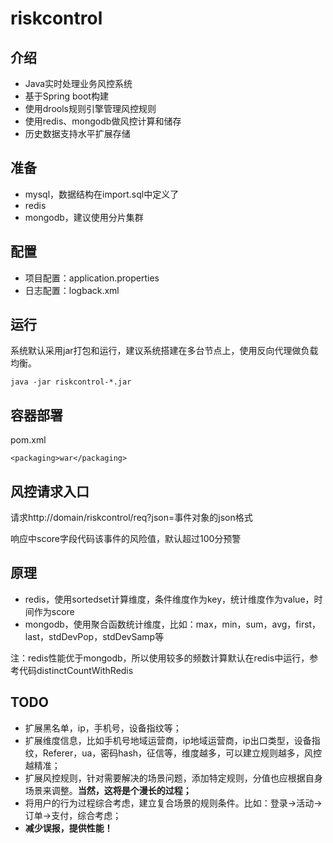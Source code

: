 # riskcontrol
## 介绍
* Java实时处理业务风控系统
* 基于Spring boot构建
* 使用drools规则引擎管理风控规则 
* 使用redis、mongodb做风控计算和储存
* 历史数据支持水平扩展存储

## 准备
* mysql，数据结构在import.sql中定义了
* redis
* mongodb，建议使用分片集群

## 配置
* 项目配置：application.properties
* 日志配置：logback.xml

## 运行
系统默认采用jar打包和运行，建议系统搭建在多台节点上，使用反向代理做负载均衡。

```
java -jar riskcontrol-*.jar
```

## 容器部署
pom.xml

```
<packaging>war</packaging>
```

## 风控请求入口
请求http://domain/riskcontrol/req?json=事件对象的json格式

响应中score字段代码该事件的风险值，默认超过100分预警


## 原理
* redis，使用sortedset计算维度，条件维度作为key，统计维度作为value，时间作为score
* mongodb，使用聚合函数统计维度，比如：max，min，sum，avg，first，last，stdDevPop，stdDevSamp等

注：redis性能优于mongodb，所以使用较多的频数计算默认在redis中运行，参考代码distinctCountWithRedis

## TODO
* 扩展黑名单，ip，手机号，设备指纹等；
* 扩展维度信息，比如手机号地域运营商，ip地域运营商，ip出口类型，设备指纹，Referer，ua，密码hash，征信等，维度越多，可以建立规则越多，风控越精准；
* 扩展风控规则，针对需要解决的场景问题，添加特定规则，分值也应根据自身场景来调整。**当然，这将是个漫长的过程；**
* 将用户的行为过程综合考虑，建立复合场景的规则条件。比如：登录->活动->订单->支付，综合考虑；
* **减少误报，提供性能！**

